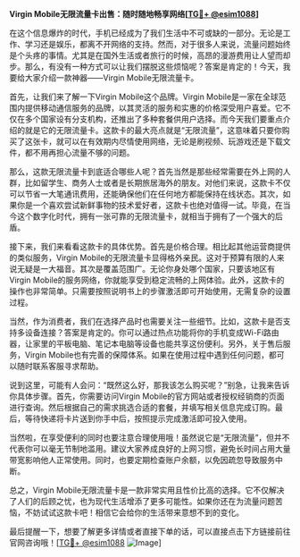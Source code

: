 **Virgin Mobile无限流量卡出售：随时随地畅享网络[[TG💪+ @esim1088](https://t.me/s/esim1088)]**

在这个信息爆炸的时代，手机已经成为了我们生活中不可或缺的一部分。无论是工作、学习还是娱乐，都离不开网络的支持。然而，对于很多人来说，流量问题始终是个头疼的事情。尤其是在国外生活或者旅行的时候，高昂的漫游费用让人望而却步。那么，有没有一种方式可以让我们摆脱这些烦恼呢？答案是肯定的！今天，我要给大家介绍一款神器——Virgin Mobile无限流量卡。

首先，让我们来了解一下Virgin Mobile这个品牌。Virgin Mobile是一家在全球范围内提供移动通信服务的品牌，以其灵活的服务和实惠的价格深受用户喜爱。它不仅在多个国家设有分支机构，还推出了多种套餐供用户选择。而今天我们要重点介绍的就是它的无限流量卡。这款卡的最大亮点就是“无限流量”，这意味着只要你购买了这张卡，就可以在有效期内尽情使用网络，无论是刷视频、玩游戏还是下载文件，都不用再担心流量不够的问题。

那么，这款无限流量卡到底适合哪些人呢？首先当然是那些经常需要在外上网的人群，比如留学生、商务人士或者是长期旅居海外的朋友。对他们来说，这款卡不仅可以节省一大笔通讯费用，还能确保他们在任何地方都能保持在线状态。其次，如果你是一个喜欢尝试新鲜事物的技术爱好者，这款卡也绝对值得一试。毕竟，在当今这个数字化时代，拥有一张可靠的无限流量卡，就相当于拥有了一个强大的后盾。

接下来，我们来看看这款卡的具体优势。首先是价格合理。相比起其他运营商提供的类似服务，Virgin Mobile的无限流量卡显得格外亲民。这对于预算有限的人来说无疑是一大福音。其次是覆盖范围广。无论你身处哪个国家，只要该地区有Virgin Mobile的服务网络，你就能享受到稳定流畅的上网体验。此外，这款卡的操作也非常简单。只需要按照说明书上的步骤激活即可开始使用，无需复杂的设置过程。

当然，作为消费者，我们在选择产品时也需要关注一些细节。比如，这款卡是否支持多设备连接？答案是肯定的。你可以通过热点功能将你的手机变成Wi-Fi路由器，让家里的平板电脑、笔记本电脑等设备也能共享这份便利。另外，关于售后服务，Virgin Mobile也有完善的保障体系。如果在使用过程中遇到任何问题，都可以随时联系客服寻求帮助。

说到这里，可能有人会问：“既然这么好，那我该怎么购买呢？”别急，让我来告诉你具体步骤。首先，你需要访问Virgin Mobile的官方网站或者授权经销商的页面进行查询。然后根据自己的需求挑选合适的套餐，并填写相关信息完成订购。最后，等待快递将卡片送到你手中后，按照提示完成激活即可投入使用。

当然啦，在享受便利的同时也要注意合理使用哦！虽然说它是“无限流量”，但并不代表你可以毫无节制地滥用。建议大家养成良好的上网习惯，避免长时间占用大量带宽影响他人正常使用。同时，也要定期检查账户余额，以免因疏忽导致服务中断。

总之，Virgin Mobile无限流量卡是一款非常实用且性价比高的选择。它不仅解决了人们的后顾之忧，也为现代生活增添了更多可能性。如果你还在为流量问题苦恼，不妨试试这款卡吧！相信它会给你的生活带来意想不到的变化。

最后提醒一下，想要了解更多详情或者直接下单的话，可以直接点击下方链接前往官网咨询哦！[[TG💪+ @esim1088](https://t.me/s/esim1088) ![Image](https://i.postimg.cc/4NQfJmqS/Snipaste-2025-05-13-00-14-12.png)]